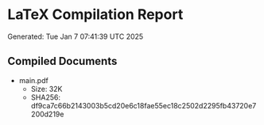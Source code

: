 # LaTeX Compilation Report
Generated: Tue Jan  7 07:41:39 UTC 2025
## Compiled Documents
- main.pdf
  - Size: 32K
  - SHA256: df9ca7c66b2143003b5cd20e6c18fae55ec18c2502d2295fb43720e7200d219e
